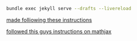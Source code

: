 ```bash
bundle exec jekyll serve --drafts --livereload
```

[made folliowing these instructions](https://dfederm.com/creating-a-blog-using-github-pages/)

[followed this guys instructions on mathjax](https://quuxplusone.github.io/blog/2018/08/05/mathjax-in-jekyll/)